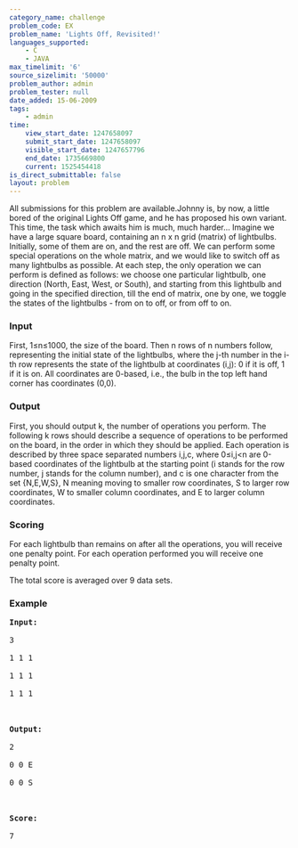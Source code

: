 ```yaml
---
category_name: challenge
problem_code: EX
problem_name: 'Lights Off, Revisited!'
languages_supported:
    - C
    - JAVA
max_timelimit: '6'
source_sizelimit: '50000'
problem_author: admin
problem_tester: null
date_added: 15-06-2009
tags:
    - admin
time:
    view_start_date: 1247658097
    submit_start_date: 1247658097
    visible_start_date: 1247657796
    end_date: 1735669800
    current: 1525454418
is_direct_submittable: false
layout: problem
---
```

All submissions for this problem are available.Johnny is, by now, a little bored of the original Lights Off game, and he has proposed his own variant. This time, the task which awaits him is much, much harder... Imagine we have a large square board, containing an n x n grid (matrix) of lightbulbs. Initially, some of them are on, and the rest are off. We can perform some special operations on the whole matrix, and we would like to switch off as many lightbulbs as possible. At each step, the only operation we can perform is defined as follows: we choose one particular lightbulb, one direction (North, East, West, or South), and starting from this lightbulb and going in the specified direction, till the end of matrix, one by one, we toggle the states of the lightbulbs - from on to off, or from off to on.

### Input

First, 1≤n≤1000, the size of the board. Then n rows of n numbers follow, representing the initial state of the lightbulbs, where the j-th number in the i-th row represents the state of the lightbulb at coordinates (i,j): 0 if it is off, 1 if it is on. All coordinates are 0-based, i.e., the bulb in the top left hand corner has coordinates (0,0).

### Output

First, you should output k, the number of operations you perform. The following k rows should describe a sequence of operations to be performed on the board, in the order in which they should be applied. Each operation is described by three space separated numbers i,j,c, where 0≤i,j&lt;n are 0-based coordinates of the lightbulb at the starting point (i stands for the row number, j stands for the column number), and c is one character from the set {N,E,W,S}, N meaning moving to smaller row coordinates, S to larger row coordinates, W to smaller column coordinates, and E to larger column coordinates.

### Scoring

For each lightbulb than remains on after all the operations, you will receive one penalty point. For each operation performed you will receive one penalty point.

The total score is averaged over 9 data sets.

### Example

<pre><strong>Input:</strong><br></br>3<br></br>1 1 1<br></br>1 1 1<br></br>1 1 1<br></br><br></br><strong>Output:</strong><br></br>2<br></br>0 0 E<br></br>0 0 S<br></br><strong><br></br>Score:</strong><br></br>7<br></br>
</pre>